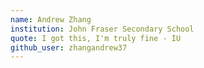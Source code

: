 ```yaml
---
name: Andrew Zhang
institution: John Fraser Secondary School
quote: I got this, I'm truly fine - IU
github_user: zhangandrew37
---
```


